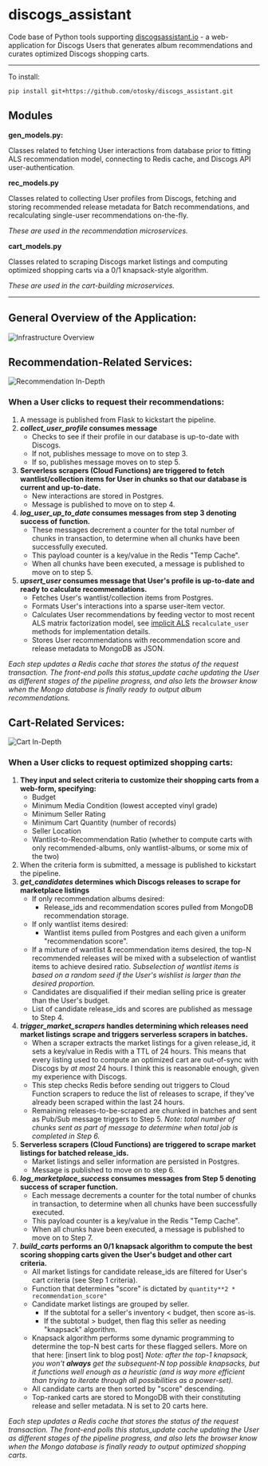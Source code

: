 # discogs_assistant
Code base of Python tools supporting [discogsassistant.io](https://discogsassistant.io) - a web-application for Discogs Users that generates album recommendations and curates optimized Discogs shopping carts.

***

To install:

`pip install git+https://github.com/otosky/discogs_assistant.git`

## Modules

**gen_models.py:**

Classes related to fetching User interactions from database prior to fitting ALS recommendation model, connecting to Redis cache, and Discogs API user-authentication.

**rec_models.py**

Classes related to collecting User profiles from Discogs, fetching and storing recommended release metadata for Batch recommendations, and recalculating single-user recommendations on-the-fly.

_These are used in the recommendation microservices._

**cart_models.py**

Classes related to scraping Discogs market listings and computing optimized shopping carts via a 0/1 knapsack-style algorithm.  

_These are used in the cart-building microservices._

***
## General Overview of the Application:
![Infrastructure Overview](/images/discogs_assistant_architecture_overview.png)

## Recommendation-Related Services:
![Recommendation In-Depth](/images/discogs_assistant_architecture_recs.png)

### When a User clicks to request their recommendations:

1. A message is published from Flask to kickstart the pipeline.
2. ***collect_user_profile* consumes message**
    * Checks to see if their profile in our database is up-to-date with Discogs.
    * If not, publishes message to move on to step 3.
    * If so, publishes message moves on to step 5.
3. **Serverless scrapers (Cloud Functions) are triggered to fetch wantlist/collection items for User in chunks so that our database is current and up-to-date.**
    * New interactions are stored in Postgres.
    * Message is published to move on to step 4.
4. ***log_user_up_to_date* consumes messages from step 3 denoting success of function.**
    * These messages decrement a counter for the total number of chunks in transaction, to determine when all chunks have been successfully executed.
    * This payload counter is a key/value in the Redis "Temp Cache".
    * When all chunks have been executed, a message is published to move on to step 5.
5. ***upsert_user* consumes message that User's profile is up-to-date and ready to calculate recommendations.**
    * Fetches User's wantlist/collection items from Postgres.
    * Formats User's interactions into a sparse user-item vector.
    * Calculates User recommendations by feeding vector to most recent ALS matrix factorization model, see [implicit ALS](https://github.com/benfred/implicit/blob/master/implicit/als.py) `recalculate_user` methods for implementation details.
    * Stores User recommendations with recommendation score and release metadata to MongoDB as JSON.

*Each step updates a Redis cache that stores the status of the request transaction.  The front-end polls this status_update cache updating the User as different stages of the pipeline progress, and also lets the browser know when the Mongo database is finally ready to output album recommendations.*

## Cart-Related Services:
![Cart In-Depth](/images/discogs_assistant_architecture_carts.png)

### When a User clicks to request optimized shopping carts:

1. **They input and select criteria to customize their shopping carts from a web-form, specifying:**
    * Budget
    * Minimum Media Condition (lowest accepted vinyl grade)
    * Minimum Seller Rating
    * Minimum Cart Quantity (number of records)
    * Seller Location
    * Wantlist-to-Recommendation Ratio (whether to compute carts with only recommended-albums, only wantlist-albums, or some mix of the two)
2. When the criteria form is submitted, a message is published to kickstart the pipeline.
3. ***get_candidates* determines which Discogs releases to scrape for marketplace listings**
    * If only recommendation albums desired:
        * Release_ids and recommendation scores pulled from MongoDB recommendation storage.
    * If only wantlist items desired:
        * Wantlist items pulled from Postgres and each given a uniform "recommendation score".
    * If a mixture of wantlist & recommendation items desired, the top-N recommended releases will be mixed with a subselection of wantlist items to achieve desired ratio.  *Subselection of wantlist items is based on a random seed if the User's wishlist is larger than the desired proportion.*
    * Candidates are disqualified if their median selling price is greater than the User's budget.
    * List of candidate release_ids and scores are published as message to Step 4.
4. ***trigger_market_scrapers* handles determining which releases need market listings scrape and triggers serverless scrapers in batches.**
    * When a scraper extracts the market listings for a given release_id, it sets a key/value in Redis with a TTL of 24 hours.  This means that every listing used to compute an optimized cart are out-of-sync with Discogs by *at most* 24 hours. I think this is reasonable enough, given my experience with Discogs.
    * This step checks Redis before sending out triggers to Cloud Function scrapers to reduce the list of releases to scrape, if they've already been scraped within the last 24 hours.
    * Remaining releases-to-be-scraped are chunked in batches and sent as Pub/Sub message triggers to Step 5. *Note: total number of chunks sent as part of message to determine when total job is completed in Step 6.*
5. **Serverless scrapers (Cloud Functions) are triggered to scrape market listings for batched release_ids.**
    * Market listings and seller information are persisted in Postgres.
    * Message is published to move on to step 6.
6. ***log_marketplace_success* consumes messages from Step 5 denoting success of scraper function.**
    * Each message decrements a counter for the total number of chunks in transaction, to determine when all chunks have been successfully executed.
    * This payload counter is a key/value in the Redis "Temp Cache".
    * When all chunks have been executed, a message is published to move on to Step 7.
7. ***build_carts* performs an 0/1 knapsack algorithm to compute the best scoring shopping carts given the User's budget and other cart criteria.**
    * All market listings for candidate release_ids are filtered for User's cart criteria (see Step 1 criteria).
    * Function that determines "score" is dictated by `quantity**2 * recommendation_score"`
    * Candidate market listings are grouped by seller.
        * If the subtotal for a seller's inventory < budget, then score as-is.
        * If the subtotal > budget, then flag this seller as needing "knapsack" algorithm.
    * Knapsack algorithm performs some dynamic programming to determine the top-N best carts for these flagged sellers. More on that here: [insert link to blog post] *Note: after the top-1 knapsack, you won't **always** get the subsequent-N top possible knapsacks, but it functions well enough as a heuristic (and is way more efficient than trying to iterate through all possibilities as a power-set).*
    * All candidate carts are then sorted by "score" descending.
    * Top-ranked carts are stored to MongoDB with their constituting release and seller metadata.  N is set to 20 carts here.

*Each step updates a Redis cache that stores the status of the request transaction.  The front-end polls this status_update cache updating the User as different stages of the pipeline progress, and also lets the browser know when the Mongo database is finally ready to output optimized shopping carts.*
